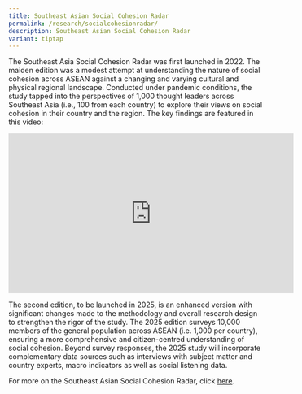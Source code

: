 ```yaml
---
title: Southeast Asian Social Cohesion Radar
permalink: /research/socialcohesionradar/
description: Southeast Asian Social Cohesion Radar
variant: tiptap
---
```

<p>The Southeast Asia Social Cohesion Radar was first launched in 2022. The
maiden edition was a modest attempt at understanding the nature of social
cohesion across ASEAN against a changing and varying cultural and physical
regional landscape. Conducted under pandemic conditions, the study tapped
into the perspectives of 1,000 thought leaders across Southeast Asia (i.e.,
100 from each country) to explore their views on social cohesion in their
country and the region. The key findings are featured in this video:</p>
<div class="iframe-wrapper">
<iframe height="315" width="560" allowfullscreen="true" frameborder="0" src="https://www.youtube.com/embed/b8VzlxbFqNU"></iframe>
</div>
<p>The second edition, to be launched in 2025, is an enhanced version with
significant changes made to the methodology and overall research design
to strengthen the rigor of the study. The 2025 edition surveys 10,000 members
of the general population across ASEAN (i.e. 1,000 per country), ensuring
a more comprehensive and citizen-centred understanding of social cohesion.
Beyond survey responses, the 2025 study will incorporate complementary
data sources such as interviews with subject matter and country experts,
macro indicators as well as social listening data.</p>
<p>For more on the Southeast Asian Social Cohesion Radar, click <a href="https://rsis.edu.sg/rsis-publication/rsis/southeast-asian-social-cohesion-radar-report/#.Yy0KXEIRXb0" rel="noopener noreferrer nofollow" target="_blank">here</a>.</p>